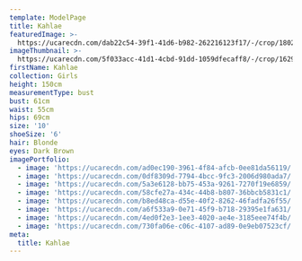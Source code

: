 ```yaml
---
template: ModelPage
title: Kahlae
featuredImage: >-
  https://ucarecdn.com/dab22c54-39f1-41d6-b982-262216123f17/-/crop/1802x1168/0,37/-/preview/
imageThumbnail: >-
  https://ucarecdn.com/5f033acc-41d1-4cbd-91dd-1059dfecaff8/-/crop/1629x2156/80,37/-/preview/
firstName: Kahlae
collection: Girls
height: 150cm
measurementType: bust
bust: 61cm
waist: 55cm
hips: 69cm
size: '10'
shoeSize: '6'
hair: Blonde
eyes: Dark Brown
imagePortfolio:
  - image: 'https://ucarecdn.com/ad0ec190-3961-4f84-afcb-0ee81da56119/'
  - image: 'https://ucarecdn.com/0df8309d-7794-4bcc-9fc3-2006d980ada7/'
  - image: 'https://ucarecdn.com/5a3e6128-bb75-453a-9261-7270f19e6859/'
  - image: 'https://ucarecdn.com/58cfe27a-434c-44b8-b807-36bbcb5831c1/'
  - image: 'https://ucarecdn.com/b8ed48ca-d55e-40f2-8262-46fadfa26f55/'
  - image: 'https://ucarecdn.com/a6f533a9-0e71-45f9-b718-29395e1fa631/'
  - image: 'https://ucarecdn.com/4ed0f2e3-1ee3-4020-ae4e-3185eee74f4b/'
  - image: 'https://ucarecdn.com/730fa06e-c06c-4107-ad89-0e9eb07523cf/'
meta:
  title: Kahlae
---
```



